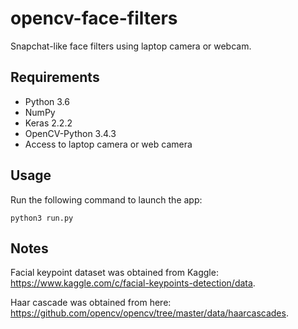 # opencv-face-filters

Snapchat-like face filters using laptop camera or webcam.

## Requirements

* Python 3.6
* NumPy
* Keras 2.2.2
* OpenCV-Python 3.4.3
* Access to laptop camera or web camera

## Usage

Run the following command to launch the app:

`python3 run.py`

## Notes

Facial keypoint dataset was obtained from Kaggle: https://www.kaggle.com/c/facial-keypoints-detection/data.

Haar cascade was obtained from here: https://github.com/opencv/opencv/tree/master/data/haarcascades.